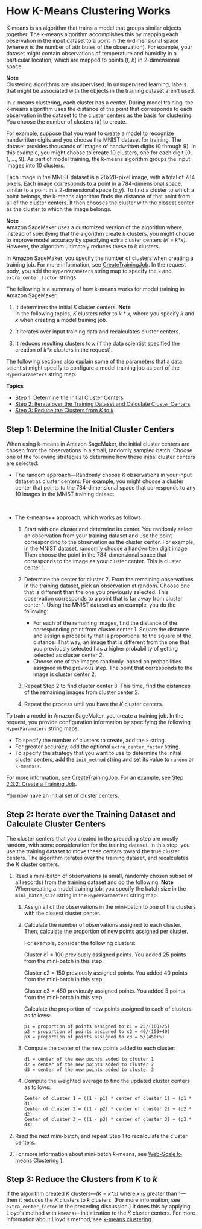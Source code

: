 # How K\-Means Clustering Works<a name="algo-kmeans-tech-notes"></a>

K\-means is an algorithm that trains a model that groups similar objects together\. The k\-means algorithm accomplishes this by mapping each observation in the input dataset to a point in the *n*\-dimensional space \(where *n* is the number of attributes of the observation\)\. For example, your dataset might contain observations of temperature and humidity in a particular location, which are mapped to points \(*t, h*\) in 2\-dimensional space\. 

**Note**  
Clustering algorithms are unsupervised\. In unsupervised learning, labels that might be associated with the objects in the training dataset aren't used\. 

In k\-means clustering, each cluster has a center\. During model training, the k\-means algorithm uses the distance of the point that corresponds to each observation in the dataset to the cluster centers as the basis for clustering\. You choose the number of clusters \(*k*\) to create\. 

For example, suppose that you want to create a model to recognize handwritten digits and you choose the MNIST dataset for training\. The dataset provides thousands of images of handwritten digits \(0 through 9\)\. In this example, you might choose to create 10 clusters, one for each digit \(0, 1, …, 9\)\. As part of model training, the k\-means algorithm groups the input images into 10 clusters\.

Each image in the MNIST dataset is a 28x28\-pixel image, with a total of 784 pixels\. Each image corresponds to a point in a 784\-dimensional space, similar to a point in a 2\-dimensional space \(x,y\)\. To find a cluster to which a point belongs, the k\-means algorithm finds the distance of that point from all of the cluster centers\. It then chooses the cluster with the closest center as the cluster to which the image belongs\. 

**Note**  
Amazon SageMaker uses a customized version of the algorithm where, instead of specifying that the algorithm create *k* clusters, you might choose to improve model accuracy by specifying extra cluster centers *\(K = k\*x\)*\. However, the algorithm ultimately reduces these to *k* clusters\.

In Amazon SageMaker, you specify the number of clusters when creating a training job\. For more information, see [CreateTrainingJob](API_CreateTrainingJob.md)\. In the request body, you add the `HyperParameters` string map to specify the `k` and `extra_center_factor` strings\.

The following is a summary of how k\-means works for model training in Amazon SageMaker:

1. It determines the initial *K* cluster centers\. 
**Note**  
In the following topics, *K* clusters refer to *k \* x*, where you specify *k* and *x* when creating a model training job\. 

1. It iterates over input training data and recalculates cluster centers\.

1. It reduces resulting clusters to *k* \(if the data scientist specified the creation of *k\*x* clusters in the request\)\. 

The following sections also explain some of the parameters that a data scientist might specify to configure a model training job as part of the `HyperParameters` string map\. 

**Topics**
+ [Step 1: Determine the Initial Cluster Centers](#kmeans-step1)
+ [Step 2: Iterate over the Training Dataset and Calculate Cluster Centers](#kmeans-step2)
+ [Step 3: Reduce the Clusters from *K* to *k*](#kmeans-step3)

## Step 1: Determine the Initial Cluster Centers<a name="kmeans-step1"></a>

When using k\-means in Amazon SageMaker, the initial cluster centers are chosen from the observations in a small, randomly sampled batch\. Choose one of the following strategies to determine how these initial cluster centers are selected:
+ The random approach—Randomly choose *K* observations in your input dataset as cluster centers\. For example, you might choose a cluster center that points to the 784\-dimensional space that corresponds to any 10 images in the MNIST training dataset\.

   
+ The k\-means\+\+ approach, which works as follows: 

  1. Start with one cluster and determine its center\. You randomly select an observation from your training dataset and use the point corresponding to the observation as the cluster center\. For example, in the MNIST dataset, randomly choose a handwritten digit image\. Then choose the point in the 784\-dimensional space that corresponds to the image as your cluster center\. This is cluster center 1\.

  1. Determine the center for cluster 2\. From the remaining observations in the training dataset, pick an observation at random\. Choose one that is different than the one you previously selected\. This observation corresponds to a point that is far away from cluster center 1\. Using the MNIST dataset as an example, you do the following:
     + For each of the remaining images, find the distance of the corresponding point from cluster center 1\. Square the distance and assign a probability that is proportional to the square of the distance\. That way, an image that is different from the one that you previously selected has a higher probability of getting selected as cluster center 2\. 
     + Choose one of the images randomly, based on probabilities assigned in the previous step\. The point that corresponds to the image is cluster center 2\.

  1. Repeat Step 2 to find cluster center 3\. This time, find the distances of the remaining images from cluster center 2\.

  1. Repeat the process until you have the *K* cluster centers\.

To train a model in Amazon SageMaker, you create a training job\. In the request, you provide configuration information by specifying the following `HyperParameters` string maps:
+ To specify the number of clusters to create, add the `k` string\.
+ For greater accuracy, add the optional `extra_center_factor` string\. 
+ To specify the strategy that you want to use to determine the initial cluster centers, add the `init_method` string and set its value to `random` or `k-means++`\.

For more information, see [CreateTrainingJob](API_CreateTrainingJob.md)\. For an example, see [Step 2\.3\.2: Create a Training Job](ex1-train-model-create-training-job.md)\. 

You now have an initial set of cluster centers\. 

## Step 2: Iterate over the Training Dataset and Calculate Cluster Centers<a name="kmeans-step2"></a>

The cluster centers that you created in the preceding step are mostly random, with some consideration for the training dataset\. In this step, you use the training dataset to move these centers toward the true cluster centers\. The algorithm iterates over the training dataset, and recalculates the *K* cluster centers\.

1. Read a mini\-batch of observations \(a small, randomly chosen subset of all records\) from the training dataset and do the following\. 
**Note**  
When creating a model training job, you specify the batch size in the `mini_batch_size` string in the `HyperParameters` string map\. 

   1. Assign all of the observations in the mini\-batch to one of the clusters with the closest cluster center\.

   1. Calculate the number of observations assigned to each cluster\. Then, calculate the proportion of new points assigned per cluster\.

      For example, consider the following clusters:

      Cluster c1 = 100 previously assigned points\. You added 25 points from the mini\-batch in this step\.

      Cluster c2 = 150 previously assigned points\. You added 40 points from the mini\-batch in this step\.

      Cluster c3 = 450 previously assigned points\. You added 5 points from the mini\-batch in this step\.

      Calculate the proportion of new points assigned to each of clusters as follows:

      ```
      p1 = proportion of points assigned to c1 = 25/(100+25)
      p2 = proportion of points assigned to c2 = 40/(150+40)
      p3 = proportion of points assigned to c3 = 5/(450+5)
      ```

   1. Compute the center of the new points added to each cluster:

      ```
      d1 = center of the new points added to cluster 1
      d2 = center of the new points added to cluster 2
      d3 = center of the new points added to cluster 3
      ```

   1. Compute the weighted average to find the updated cluster centers as follows:

      ```
      Center of cluster 1 = ((1 - p1) * center of cluster 1) + (p1 * d1)
      Center of cluster 2 = ((1 - p2) * center of cluster 2) + (p2 * d2)
      Center of cluster 3 = ((1 - p3) * center of cluster 3) + (p3 * d3)
      ```

1. Read the next mini\-batch, and repeat Step 1 to recalculate the cluster centers\. 

1. For more information about mini\-batch *k*\-means, see [Web\-Scale k\-means Clustering ](https://www.eecs.tufts.edu/~dsculley/papers/fastkmeans.pdf)\)\.

## Step 3: Reduce the Clusters from *K* to *k*<a name="kmeans-step3"></a>

If the algorithm created *K* clusters—*\(K = k\*x\)* where *x* is greater than 1—then it reduces the *K* clusters to *k* clusters\. \(For more information, see `extra_center_factor` in the preceding discussion\.\) It does this by applying Lloyd's method with `kmeans++` initialization to the *K* cluster centers\. For more information about Lloyd's method, see [k\-means clustering](https://pdfs.semanticscholar.org/0074/4cb7cc9ccbbcdadbd5ff2f2fee6358427271.pdf)\. 